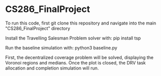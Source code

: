 # CS286_FinalProject

To run this code, first git clone this repository and navigate into the main "CS286_FinalProject" directory

Install the Travelling Salesman Problem solver with: pip install tsp

Run the baseline simulation with: python3 baseline.py

First, the decentralized coverage problem will be solved, displaying the Voronoi regions and medians. Once the plot is closed, the DRV task allocation and completion simulation will run. 
